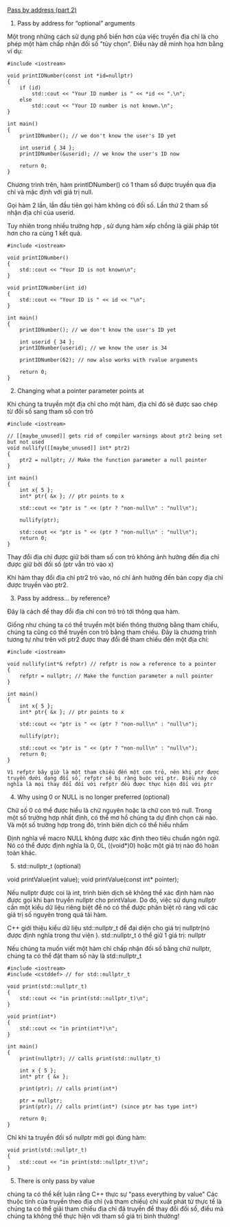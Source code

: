 [Pass by address (part 2)](https://www.learncpp.com/cpp-tutorial/pass-by-address-part-2/#google_vignette)

1. Pass by address for “optional” arguments

Một trong những cách sử dụng phổ biến hơn của việc truyền địa chỉ là cho phép một hàm chấp nhận đối số "tùy chọn". Điều này dễ minh họa hơn bằng ví dụ:


    #include <iostream>

    void printIDNumber(const int *id=nullptr)
    {
        if (id)
            std::cout << "Your ID number is " << *id << ".\n";
        else
            std::cout << "Your ID number is not known.\n";
    }

    int main()
    {
        printIDNumber(); // we don't know the user's ID yet

        int userid { 34 };
        printIDNumber(&userid); // we know the user's ID now

        return 0;
    }

Chương trình trên, hàm printIDNumber() có 1 tham số được truyền qua địa chỉ và mặc định với giá trị null. 

Gọi hàm 2 lần, lần đầu tiên gọi hàm không có đối số. Lần thứ 2 tham số nhận địa chỉ của userid.

Tuy nhiên trong nhiều trường hợp , sử dụng hàm xếp chồng là giải pháp tôt hơn cho ra cùng 1 kết quả.

    #include <iostream>

    void printIDNumber()
    {
        std::cout << "Your ID is not known\n";
    }

    void printIDNumber(int id)
    {
        std::cout << "Your ID is " << id << "\n";
    }

    int main()
    {
        printIDNumber(); // we don't know the user's ID yet

        int userid { 34 };
        printIDNumber(userid); // we know the user is 34

        printIDNumber(62); // now also works with rvalue arguments

        return 0;
    }

2. Changing what a pointer parameter points at

Khi chúng ta truyền một địa chỉ cho một hàm, địa chỉ đó sẽ được sao chép từ đối số sang tham số con trỏ

    #include <iostream>

    // [[maybe_unused]] gets rid of compiler warnings about ptr2 being set but not used
    void nullify([[maybe_unused]] int* ptr2)
    {
        ptr2 = nullptr; // Make the function parameter a null pointer
    }

    int main()
    {
        int x{ 5 };
        int* ptr{ &x }; // ptr points to x

        std::cout << "ptr is " << (ptr ? "non-null\n" : "null\n");

        nullify(ptr);

        std::cout << "ptr is " << (ptr ? "non-null\n" : "null\n");
        return 0;
    }

Thay đổi địa chỉ được giữ bởi tham số con trỏ không ảnh hưởng đến địa chỉ được giữ bởi đối số (ptr vẫn trỏ vào x)

Khi hàm thay đổi địa chỉ ptr2 trỏ vào, nó chỉ ảnh hưởng đến bản copy địa chỉ được truyền vào ptr2. 

3. Pass by address… by reference?

Đây là cách để thay đổi địa chỉ con trỏ trỏ tới thông qua hàm.

Giống như chúng ta có thể truyền một biến thông thường bằng tham chiếu, chúng ta cũng có thể truyền con trỏ bằng tham chiếu. Đây là chương trình tương tự như trên với ptr2 được thay đổi để tham chiếu đến một địa chỉ:

    #include <iostream>

    void nullify(int*& refptr) // refptr is now a reference to a pointer
    {
        refptr = nullptr; // Make the function parameter a null pointer
    }

    int main()
    {
        int x{ 5 };
        int* ptr{ &x }; // ptr points to x

        std::cout << "ptr is " << (ptr ? "non-null\n" : "null\n");

        nullify(ptr);

        std::cout << "ptr is " << (ptr ? "non-null\n" : "null\n");
        return 0;
    }

    Vì refptr bây giờ là một tham chiếu đến một con trỏ, nên khi ptr được truyền dưới dạng đối số, refptr sẽ bị ràng buộc với ptr. Điều này có nghĩa là mọi thay đổi đối với refptr đều được thực hiện đối với ptr

4. Why using 0 or NULL is no longer preferred (optional)

Chữ số 0 có thể được hiểu là chữ nguyên hoặc là chữ con trỏ null. Trong một số trường hợp nhất định, có thể mơ hồ chúng ta dự định chọn cái nào. Và một số trường hợp trong đó, trình biên dịch có thể hiểu nhầm 

Định nghĩa về macro NULL không được xác định theo tiêu chuẩn ngôn ngữ. Nó có thể được định nghĩa là 0, 0L, ((void*)0) hoặc một giá trị nào đó hoàn toàn khác.

5. std::nullptr_t (optional)

void printValue(int value);
void printValue(const int* pointer);

Nếu nullptr được coi là int, trình biên dịch sẽ không thể xác định hàm nào được gọi khi bạn truyền nullptr cho printValue. Do đó, việc sử dụng nullptr cần một kiểu dữ liệu riêng biệt để nó có thể được phân biệt rõ ràng với các giá trị số nguyên trong quá tải hàm.

C++ giới thiệu kiểu dữ liệu std::nullptr_t để đại diện cho giá trị nullptr(nó được định nghĩa trong thư viện <cstddef>). std::nullptr_t ó thể giữ 1 giá trị: nullptr 

Nếu chúng ta muốn viết một hàm chỉ chấp nhận đối số bằng chữ nullptr, chúng ta có thể đặt tham số này là std::nullptr_t

    #include <iostream>
    #include <cstddef> // for std::nullptr_t

    void print(std::nullptr_t)
    {
        std::cout << "in print(std::nullptr_t)\n";
    }

    void print(int*)
    {
        std::cout << "in print(int*)\n";
    }

    int main()
    {
        print(nullptr); // calls print(std::nullptr_t)

        int x { 5 };
        int* ptr { &x };

        print(ptr); // calls print(int*)

        ptr = nullptr;
        print(ptr); // calls print(int*) (since ptr has type int*)

        return 0;
    }

Chỉ khi ta truyền đối số nullptr mới gọi đúng hàm:

    void print(std::nullptr_t)
    {
        std::cout << "in print(std::nullptr_t)\n";
    }

5. There is only pass by value

chúng ta có thể kết luận rằng C++ thực sự "pass everything by value" Các thuộc tính của truyền theo địa chỉ (và tham chiếu) chỉ xuất phát từ thực tế là chúng ta có thể giải tham chiếu địa chỉ đã truyền để thay đổi đối số, điều mà chúng ta không thể thực hiện với tham số giá trị bình thường!
